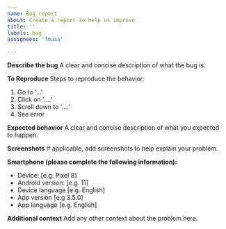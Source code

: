 ```yaml
---
name: Bug report
about: Create a report to help us improve
title: ''
labels: bug
assignees: 'fmasa'

---
```


**Describe the bug**
A clear and concise description of what the bug is.

**To Reproduce**
Steps to reproduce the behavior:
1. Go to '...'
2. Click on '....'
3. Scroll down to '....'
4. See error

**Expected behavior**
A clear and concise description of what you expected to happen.

**Screenshots**
If applicable, add screenshots to help explain your problem.

**Smartphone (please complete the following information):**
 - Device: [e.g. Pixel 8]
 - Android version: [e.g. 11]
 - Device language [e.g. English]
 - App version [e.g 3.5.0]
 - App language [e.g. English]

**Additional context**
Add any other context about the problem here.
